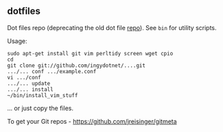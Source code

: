 dotfiles
--------

Dot files repo (deprecating the old dot file [repo](https://github.com/jreisinger/dot-files)). See `bin` for utility scripts.

Usage:

    sudo apt-get install git vim perltidy screen wget cpio
    cd
    git clone git://github.com/ingydotnet/....git
    .../... conf .../example.conf
    vi .../conf
    .../... update
    .../... install
    ~/bin/install_vim_stuff
    
... or just copy the files.

To get your Git repos - https://github.com/jreisinger/gitmeta
